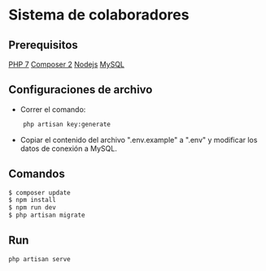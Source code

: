 # Sistema de colaboradores

## Prerequisitos
[PHP 7](https://www.apachefriends.org/es/index.html)
[Composer 2](https://getcomposer.org/)
[Nodejs](https://nodejs.org/es/)
[MySQL](https://www.apachefriends.org/es/index.html)

## Configuraciones de archivo
* Correr el comando:
```bash
    php artisan key:generate
```
* Copiar el contenido del archivo ".env.example" a ".env" y modificar los datos de conexión a MySQL.

## Comandos
```bash
$ composer update
$ npm install
$ npm run dev
$ php artisan migrate
```

## Run
```bash
php artisan serve
```